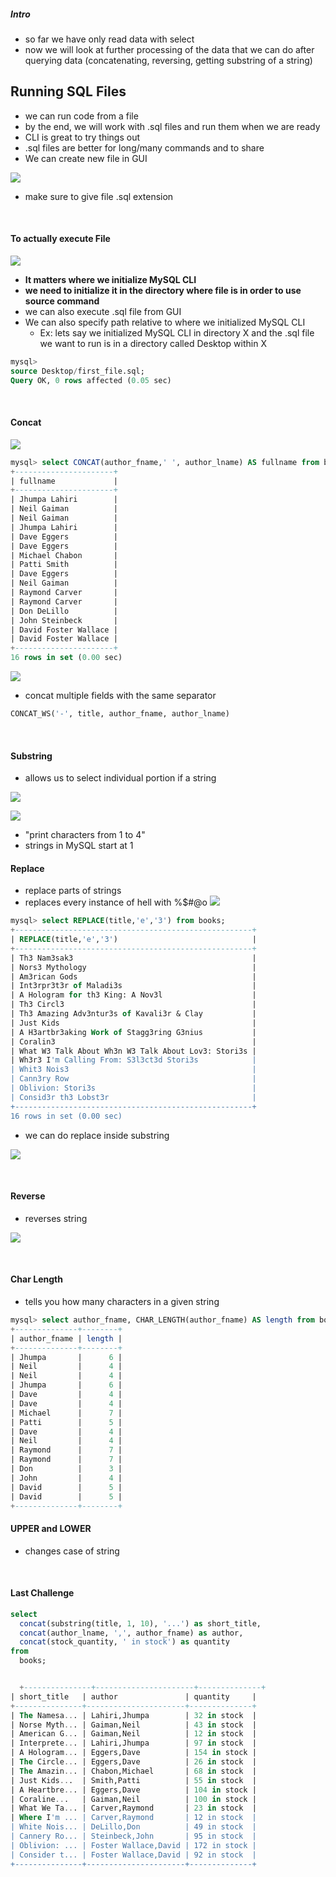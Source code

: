 ##### Intro
- so far we have only read data with select
- now we will look at further processing of the data that we can do after querying data (concatenating, reversing, getting substring of a string)

## Running SQL Files
- we can run code from a file
- by the end, we will work with .sql files and run them when we are ready
- CLI is great to try things out
- .sql files are better for long/many commands and to share
- We can create new file in GUI

![](assets/markdown-img-paste-20200118183503876.png)
- make sure to give file .sql extension
<br>

#### To actually execute File

![](assets/markdown-img-paste-20200118183844505.png)
- **It matters where we initialize MySQL CLI**
- **we need to initialize it in the directory where file is in order to use source command**
- we can also execute .sql file from GUI
- We can also specify path relative to where we initialized MySQL CLI
  - Ex: lets say we initialized MySQL CLI in directory X and the .sql file we want to run is in a directory called Desktop within X

```SQL
mysql>
source Desktop/first_file.sql;
Query OK, 0 rows affected (0.05 sec)
```
<br>

#### Concat

![](assets/markdown-img-paste-20200118191731145.png)

```SQL
mysql> select CONCAT(author_fname,' ', author_lname) AS fullname from books;
+----------------------+
| fullname             |
+----------------------+
| Jhumpa Lahiri        |
| Neil Gaiman          |
| Neil Gaiman          |
| Jhumpa Lahiri        |
| Dave Eggers          |
| Dave Eggers          |
| Michael Chabon       |
| Patti Smith          |
| Dave Eggers          |
| Neil Gaiman          |
| Raymond Carver       |
| Raymond Carver       |
| Don DeLillo          |
| John Steinbeck       |
| David Foster Wallace |
| David Foster Wallace |
+----------------------+
16 rows in set (0.00 sec)

```

![](assets/markdown-img-paste-20200118194212816.png)
- concat multiple fields with the same separator

```SQL
CONCAT_WS('-', title, author_fname, author_lname)

```
<br>

#### Substring
- allows us to select individual portion if a string


![](assets/markdown-img-paste-2020011821130827.png)

![](assets/markdown-img-paste-2020011821024848.png)
- "print characters from 1 to 4"
- strings in MySQL start at 1


#### Replace
- replace parts of strings
- replaces every instance of hell with %$#@o
![](assets/markdown-img-paste-20200118212817923.png)


```SQL
mysql> select REPLACE(title,'e','3') from books;
+-----------------------------------------------------+
| REPLACE(title,'e','3')                              |
+-----------------------------------------------------+
| Th3 Nam3sak3                                        |
| Nors3 Mythology                                     |
| Am3rican Gods                                       |
| Int3rpr3t3r of Maladi3s                             |
| A Hologram for th3 King: A Nov3l                    |
| Th3 Circl3                                          |
| Th3 Amazing Adv3ntur3s of Kavali3r & Clay           |
| Just Kids                                           |
| A H3artbr3aking Work of Stagg3ring G3nius           |
| Coralin3                                            |
| What W3 Talk About Wh3n W3 Talk About Lov3: Stori3s |
| Wh3r3 I'm Calling From: S3l3ct3d Stori3s            |
| Whit3 Nois3                                         |
| Cann3ry Row                                         |
| Oblivion: Stori3s                                   |
| Consid3r th3 Lobst3r                                |
+-----------------------------------------------------+
16 rows in set (0.00 sec)

```

- we can do replace inside substring

![](assets/markdown-img-paste-20200118213325475.png)

<br>

#### Reverse
- reverses string

![](assets/markdown-img-paste-20200118214025175.png)

<br>

#### Char Length
- tells you how many characters in a given string


```SQL
mysql> select author_fname, CHAR_LENGTH(author_fname) AS length from books;
+--------------+--------+
| author_fname | length |
+--------------+--------+
| Jhumpa       |      6 |
| Neil         |      4 |
| Neil         |      4 |
| Jhumpa       |      6 |
| Dave         |      4 |
| Dave         |      4 |
| Michael      |      7 |
| Patti        |      5 |
| Dave         |      4 |
| Neil         |      4 |
| Raymond      |      7 |
| Raymond      |      7 |
| Don          |      3 |
| John         |      4 |
| David        |      5 |
| David        |      5 |
+--------------+--------+

```


#### UPPER and LOWER
- changes case of string

<br>

#### Last Challenge

```SQL
select
  concat(substring(title, 1, 10), '...') as short_title,
  concat(author_lname, ',', author_fname) as author,
  concat(stock_quantity, ' in stock') as quantity
from
  books;


  +---------------+----------------------+--------------+
| short_title   | author               | quantity     |
+---------------+----------------------+--------------+
| The Namesa... | Lahiri,Jhumpa        | 32 in stock  |
| Norse Myth... | Gaiman,Neil          | 43 in stock  |
| American G... | Gaiman,Neil          | 12 in stock  |
| Interprete... | Lahiri,Jhumpa        | 97 in stock  |
| A Hologram... | Eggers,Dave          | 154 in stock |
| The Circle... | Eggers,Dave          | 26 in stock  |
| The Amazin... | Chabon,Michael       | 68 in stock  |
| Just Kids...  | Smith,Patti          | 55 in stock  |
| A Heartbre... | Eggers,Dave          | 104 in stock |
| Coraline...   | Gaiman,Neil          | 100 in stock |
| What We Ta... | Carver,Raymond       | 23 in stock  |
| Where I'm ... | Carver,Raymond       | 12 in stock  |
| White Nois... | DeLillo,Don          | 49 in stock  |
| Cannery Ro... | Steinbeck,John       | 95 in stock  |
| Oblivion: ... | Foster Wallace,David | 172 in stock |
| Consider t... | Foster Wallace,David | 92 in stock  |
+---------------+----------------------+--------------+

```
